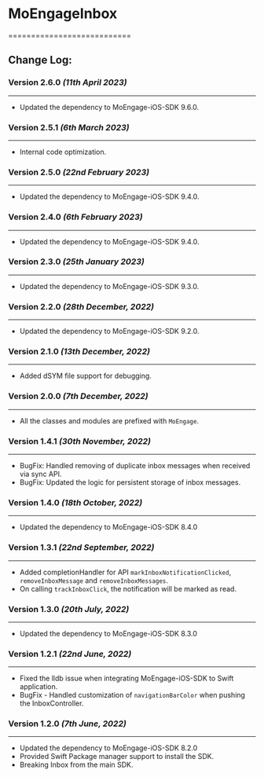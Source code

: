 # MoEngageInbox
===========================

## Change Log:
### Version 2.6.0 *(11th April 2023)*
-------------------------------------------
* Updated the dependency to MoEngage-iOS-SDK 9.6.0.

### Version 2.5.1 *(6th March 2023)*
-------------------------------------------
* Internal code optimization.

### Version 2.5.0 *(22nd February 2023)*
-------------------------------------------
* Updated the dependency to MoEngage-iOS-SDK 9.4.0.

### Version 2.4.0 *(6th February 2023)*
-------------------------------------------
* Updated the dependency to MoEngage-iOS-SDK 9.4.0.

### Version 2.3.0 *(25th January 2023)*
-------------------------------------------
* Updated the dependency to MoEngage-iOS-SDK 9.3.0.

### Version 2.2.0 *(28th December, 2022)*
-------------------------------------------
* Updated the dependency to MoEngage-iOS-SDK 9.2.0.

### Version 2.1.0 *(13th December, 2022)*
-------------------------------------------
* Added dSYM file support for debugging.

### Version 2.0.0 *(7th December, 2022)*
-------------------------------------------
* All the classes and modules are prefixed with `MoEngage`.

### Version 1.4.1  *(30th November, 2022)*
-------------------------------------------
* BugFix: Handled removing of duplicate inbox messages when received via sync API.
* BugFix: Updated the logic for persistent storage of inbox messages.

### Version 1.4.0  *(18th October, 2022)*
-------------------------------------------
* Updated the dependency to MoEngage-iOS-SDK 8.4.0

### Version 1.3.1 *(22nd September, 2022)*
-------------------------------------------
* Added completionHandler for  API `markInboxNotificationClicked`, `removeInboxMessage` and `removeInboxMessages`.
* On calling `trackInboxClick`, the notification will be marked as read.

### Version 1.3.0 *(20th July, 2022)*
-------------------------------------------
* Updated the dependency to MoEngage-iOS-SDK 8.3.0

### Version 1.2.1 *(22nd June, 2022)*
-------------------------------------------
* Fixed the lldb issue when integrating MoEngage-iOS-SDK to Swift application.
* BugFix - Handled customization of `navigationBarColor` when pushing the InboxController. 

### Version 1.2.0 *(7th June, 2022)*
-------------------------------------------
* Updated the dependency to MoEngage-iOS-SDK 8.2.0
* Provided Swift Package manager support to install the SDK.
* Breaking Inbox from the main SDK.

